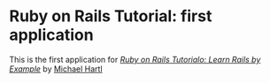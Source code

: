 # Ruby on Rails Tutorial: first application

This is the first application for
[*Ruby on Rails Tutorialo: Learn Rails by Example*](http://railstutorial.org/)
by [Michael Hartl](http://michalhartl.com/)

